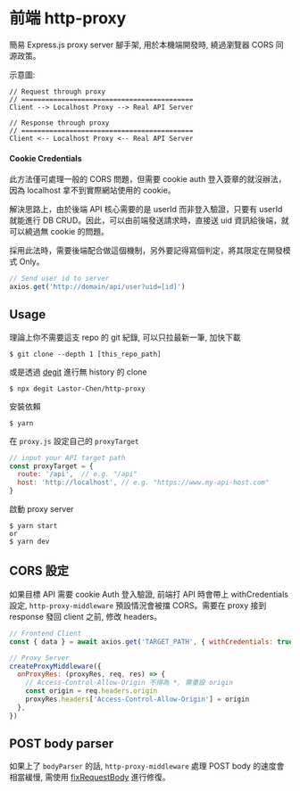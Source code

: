 # 前端 http-proxy

簡易 Express.js proxy server 腳手架, 用於本機端開發時, 繞過瀏覽器 CORS 同源政策。

示意圖:
```
// Request through proxy
// ===========================================
Client --> Localhost Proxy --> Real API Server

// Response through proxy
// ===========================================
Client <-- Localhost Proxy <-- Real API Server
```

#### Cookie Credentials

此方法僅可處理一般的 CORS 問題，但需要 cookie auth 登入簽章的就沒辦法，因為 localhost 拿不到實際網站使用的 cookie。<br />

解決思路上，由於後端 API 核心需要的是 userId 而非登入驗證，只要有 userId 就能進行 DB CRUD。因此，可以由前端發送請求時，直接送 uid 資訊給後端，就可以繞過無 cookie 的問題。<br />

採用此法時，需要後端配合做這個機制，另外要記得寫個判定，將其限定在開發模式 Only。
```javascript
// Send user id to server
axios.get('http://domain/api/user?uid=[id]')
```

## Usage

理論上你不需要這支 repo 的 git 紀錄, 可以只拉最新一筆, 加快下載
```shell
$ git clone --depth 1 [this_repo_path]
```

或是透過 [degit](https://www.npmjs.com/package/degit) 進行無 history 的 clone
```shell
$ npx degit Lastor-Chen/http-proxy
```

安裝依賴
```
$ yarn
```

在 `proxy.js` 設定自己的 `proxyTarget`
```javascript
// input your API target path
const proxyTarget = {
  route: '/api',  // e.g. "/api"
  host: 'http://localhost', // e.g. "https://www.my-api-host.com"
}  
```

啟動 proxy server
```shell
$ yarn start
or
$ yarn dev
```

## CORS 設定

如果目標 API 需要 cookie Auth 登入驗證, 前端打 API 時會帶上 withCredentials 設定, `http-proxy-middleware` 預設情況會被擋 CORS。需要在 proxy 接到 response 發回 client 之前, 修改 headers。
```javascript
// Frontend Client
const { data } = await axios.get('TARGET_PATH', { withCredentials: true })

// Proxy Server
createProxyMiddleware({
  onProxyRes: (proxyRes, req, res) => {
    // Access-Control-Allow-Origin 不得為 *, 需重設 origin
    const origin = req.headers.origin
    proxyRes.headers['Access-Control-Allow-Origin'] = origin
  },
})
```

## POST body parser

如果上了 `bodyParser` 的話, `http-proxy-middleware` 處理 POST body 的速度會相當緩慢, 需使用 [fixRequestBody](https://github.com/chimurai/http-proxy-middleware#intercept-and-manipulate-requests) 進行修復。
